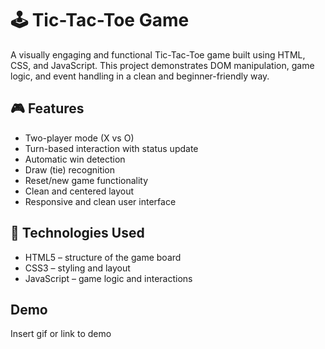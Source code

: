 
# 🕹️ Tic-Tac-Toe Game

A visually engaging and functional Tic-Tac-Toe game built using HTML, CSS, and JavaScript. This project demonstrates DOM manipulation, game logic, and event handling in a clean and beginner-friendly way.



## 🎮 Features

- Two-player mode (X vs O)
- Turn-based interaction with status update
- Automatic win detection
- Draw (tie) recognition
- Reset/new game functionality
- Clean and centered layout
- Responsive and clean user interface


## 📁 Technologies Used

- HTML5 – structure of the game board
- CSS3 – styling and layout
- JavaScript – game logic and interactions


## Demo

Insert gif or link to demo

